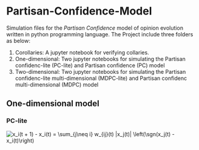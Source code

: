 # Partisan-Confidence-Model
Simulation files for the *Partisan Confidence* model of opinion evolution written in python programming language. 
The Project include three folders as below: 
1. Corollaries: A jupyter notebook for verifying collaries. 
2. One-dimensional: Two jupyter notebooks for simulating the Partisan confidenc-lite (PC-lite) and Partisan confidence (PC) model 
3. Two-dimensional: Two jupyter notebooks for simulating the Partisan confidenc-lite multi-dimensional (MDPC-lite) and Partisan confidenc multi-dimensional (MDPC) model 

## One-dimensional model 
### PC-lite 

<img src="https://latex.codecogs.com/svg.image?x_i(t&space;&plus;&space;1)&space;-&space;x_i(t)&space;=&space;\sum_{j\neq&space;i}&space;w_{ij}(t)&space;|x_j(t)|&space;\left(\sgn(x_j(t)&space;-&space;x_i(t)\right)" title="x_i(t + 1) - x_i(t) = \sum_{j\neq i} w_{ij}(t) |x_j(t)| \left(\sgn(x_j(t) - x_i(t)\right)" />







